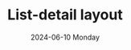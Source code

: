 ---
aliases: 
tags:
categories:
draft: false
slug: 
layout: listdetail
githubrepo: 
keywords: 
type: showcase/layouts/canonical
date:
- 2024-06-10 Monday
description: A canonical layout with a list pane and a detail pane
title: List-detail layout
lastMod: 2024-06-18
---